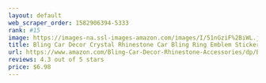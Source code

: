 ```yaml
---
layout: default 
﻿web_scraper_order: 1582906394-5333
rank: #15
image: https://images-na.ssl-images-amazon.com/images/I/51nGziF%2BiWL.jpg
title: Bling Car Decor Crystal Rhinestone Car Bling Ring Emblem Sticker, Bling Car Accessories, Push to…
url: https://www.amazon.com/Bling-Car-Decor-Rhinestone-Accessories/dp/B0101SLT5U/ref=zg_mw_automotive_15?_encoding=UTF8&psc=1&refRID=XNZNW5DZK47AV25RF7A7
reviews: 4.3 out of 5 stars
price: $6.98 
---
```

